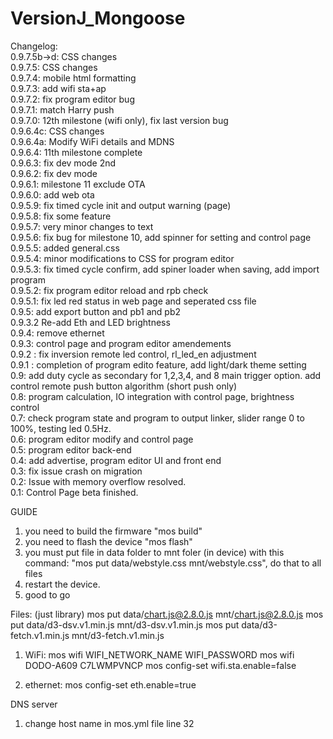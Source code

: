 # VersionJ_Mongoose

Changelog:<br/>
0.9.7.5b->d: CSS changes<br>
0.9.7.5: CSS changes<br>
0.9.7.4: mobile html formatting<br>
0.9.7.3: add wifi sta+ap<br>
0.9.7.2: fix program editor bug<br>
0.9.7.1: match Harry push<br>
0.9.7.0: 12th milestone (wifi only), fix last version bug<br>
0.9.6.4c: CSS changes<br>
0.9.6.4a: Modify WiFi details and MDNS<br>
0.9.6.4: 11th milestone complete<br>
0.9.6.3: fix dev mode 2nd <br>
0.9.6.2: fix dev mode<br>
0.9.6.1: milestone 11 exclude OTA<br>
0.9.6.0: add web ota<br>
0.9.5.9: fix timed cycle init and output warning (page) <br>
0.9.5.8: fix some feature<br>
0.9.5.7: very minor changes to text<br>
0.9.5.6: fix bug for milestone 10, add spinner for setting and control page<br>
0.9.5.5: added general.css<br>
0.9.5.4: minor modifications to CSS for program editor<br>
0.9.5.3: fix timed cycle confirm, add spiner loader when saving, add import program<br>
0.9.5.2: fix program editor reload and rpb check<br>
0.9.5.1: fix led red status in web page and seperated css file<br>
0.9.5: add export button and pb1 and pb2 <br>
0.9.3.2 Re-add Eth and LED brightness<br>
0.9.4: remove ethernet<br>
0.9.3: control page and program editor amendements<br>
0.9.2 : fix inversion remote led control, rl_led_en adjustment<br>
0.9.1 : completion of program edito feature, add light/dark theme setting<br>
0.9: add duty cycle as secondary for 1,2,3,4, and 8 main trigger option. add control remote push button algorithm (short push only)<br>
0.8: program calculation, IO integration with control page, brightness control <br>
0.7: check program state and program to output linker, slider range 0 to 100%, testing led 0.5Hz. <br>
0.6: program editor modify and control page<br>
0.5: program editor back-end<br/>
0.4: add advertise, program editor UI and front end <br/>
0.3: fix issue crash on migration <br/>
0.2: Issue with memory overflow resolved.<br />
0.1: Control Page beta finished.<br />

GUIDE
1. you need to build the firmware "mos build"
2. you need to flash the device "mos flash"
3. you must put file in data folder to mnt foler (in device) with this command: "mos put data/webstyle.css mnt/webstyle.css", do that to all files
4. restart the device.
5. good to go

Files: (just library)
mos put data/chart.js@2.8.0.js mnt/chart.js@2.8.0.js
mos put data/d3-dsv.v1.min.js mnt/d3-dsv.v1.min.js
mos put data/d3-fetch.v1.min.js mnt/d3-fetch.v1.min.js

1. WiFi:
mos wifi WIFI_NETWORK_NAME WIFI_PASSWORD
mos wifi DODO-A609 C7LWMPVNCP
mos config-set wifi.sta.enable=false

2. ethernet:
mos config-set eth.enable=true

DNS server
1. change host name in mos.yml file line 32
